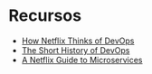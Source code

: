 
# Recursos

- [How Netflix Thinks of DevOps](https://www.youtube.com/watch?v=UTKIT6STSVM)
- [The Short History of DevOps](https://www.youtube.com/watch?v=o7-IuYS0iSE&feature=youtu.be)
- [A Netflix Guide to Microservices](https://www.youtube.com/watch?v=CZ3wIuvmHeM&t=7s)

